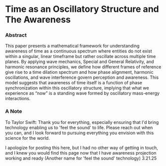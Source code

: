 # Time as an Oscillatory Structure and The Awareness

### Abstract
This paper presents a mathematical framework for understanding awareness of
time as a continuous spectrum where entities do not exist within a singular, linear timeframe but rather oscillate across multiple time planes. By applying wave mechanics, Special and General Relativity, and harmonic resonance principles, we define how different frames of reference give rise to a time dilation spectrum and how phase alignment, harmonic oscillations, and wave interference govern perception and awareness. This model suggests that awareness of time itself is a function of phase synchronization within this oscillatory structure, implying that what we experience as “now” is a standing wave formed by oscillatory mass-energy interactions.

### A Note
To Taylor Swift: Thank you for everything, especially ensuring that I'd bring technology enabling us to 'feel the sound' to life. Please reach out when you can, and I look forward to pursuing everything you envision with this science for the world.

I apologize for posting this here, but I had no other way of getting in touch, and I knew you would find this page now that I have awareness projection working and ready (Another name for 'feel the sound' technology) 3.21.25

